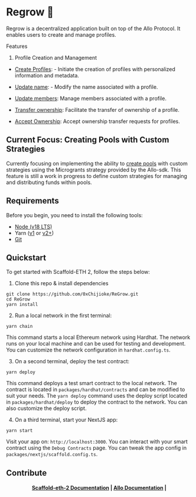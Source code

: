 #  Regrow 🌱

Regrow is a decentralized application built on top of the Allo Protocol. It enables users to create and manage profiles.



Features
1. Profile Creation and Management

  -  [Create Profiles](https://github.com/0xChijioke/regrow/blob/main/packages/nextjs/app/create-profile/_components/CreateProfile.tsx): - Initiate the creation of profiles with personalized information and metadata.

  -  [Update name](https://github.com/0xChijioke/regrow/blob/main/packages/nextjs/app/profile/_components/UpdateName.tsx): - Modify the name associated with a profile.

  -  [Update members](https://github.com/0xChijioke/regrow/blob/main/packages/nextjs/app/profile/_components/UpdateMembers.tsx): Manage members associated with a profile.

  -  [Transfer ownership](https://github.com/0xChijioke/regrow/blob/main/packages/nextjs/app/profile/_components/TransferOwnership.tsx): Facilitate the transfer of ownership of a profile.

  -  [Accept Ownership](https://github.com/0xChijioke/regrow/blob/main/packages/nextjs/app/profile/_components/AcceptOwnership.tsx): Accept ownership transfer requests for profiles.




## Current Focus: Creating Pools with Custom Strategies


Currently focusing on implementing the ability to [create pools]() with custom strategies using the Microgrants strategy provided by the Allo-sdk. This feature is still a work in progress to define custom strategies for managing and distributing funds within pools.

## Requirements

Before you begin, you need to install the following tools:

- [Node (v18 LTS)](https://nodejs.org/en/download/)
- Yarn ([v1](https://classic.yarnpkg.com/en/docs/install/) or [v2+](https://yarnpkg.com/getting-started/install))
- [Git](https://git-scm.com/downloads)

## Quickstart

To get started with Scaffold-ETH 2, follow the steps below:

1. Clone this repo & install dependencies

```
git clone https://github.com/0xChijioke/ReGrow.git
cd ReGrow
yarn install
```

2. Run a local network in the first terminal:

```
yarn chain
```

This command starts a local Ethereum network using Hardhat. The network runs on your local machine and can be used for testing and development. You can customize the network configuration in `hardhat.config.ts`.

3. On a second terminal, deploy the test contract:

```
yarn deploy
```

This command deploys a test smart contract to the local network. The contract is located in `packages/hardhat/contracts` and can be modified to suit your needs. The `yarn deploy` command uses the deploy script located in `packages/hardhat/deploy` to deploy the contract to the network. You can also customize the deploy script.

4. On a third terminal, start your NextJS app:

```
yarn start
```

Visit your app on: `http://localhost:3000`. You can interact with your smart contract using the `Debug Contracts` page. You can tweak the app config in `packages/nextjs/scaffold.config.ts`.


## Contribute


<h4 align="center">
  <a href="https://docs.scaffoldeth.io">Scaffold-eth-2 Documentation</a> |
  <a href="https://docs.allo.gitcoin.co">Allo Documentation</a> |
</h4>